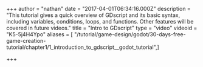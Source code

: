 +++
author = "nathan"
date = "2017-04-01T06:34:16.000Z"
description = "This tutorial gives a quick overview of GDscript and its basic syntax, including variables, conditions, loops, and functions. Other features will be covered in future videos."
title = "Intro to GDscript"
type = "video"
videoid = "K5-5j4H4Ypo"
aliases = [ "/tutorial/game-design/godot/30-days-free-game-creation-tutorial/chapter1/1_introduction_to_gdscript__godot_tutorial",]

+++
